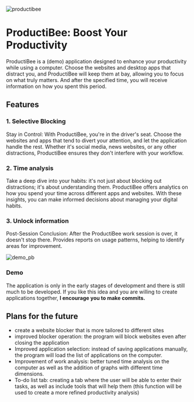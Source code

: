![productibee](https://github.com/adrianblazeusz/ProductiBee/assets/117313800/50b0dae5-671b-48f7-a626-dc7a2a124057)

# ProductiBee: Boost Your Productivity
ProductiBee is a (demo) application designed to enhance your productivity while using a computer. Choose the websites and desktop apps that distract you, and ProductiBee will keep them at bay, allowing you to focus on what truly matters. And after the specified time, you will receive information on how you spent this period.

## Features
### 1. Selective Blocking
Stay in Control: With ProductiBee, you're in the driver's seat. Choose the websites and apps that tend to divert your attention, and let the application handle the rest. Whether it's social media, news websites, or any other distractions, ProductiBee ensures they don't interfere with your workflow.

### 2. Time analysis
Take a deep dive into your habits: it's not just about blocking out distractions; it's about understanding them. ProductiBee offers analytics on how you spend your time across different apps and websites. With these insights, you can make informed decisions about managing your digital habits.

### 3. Unlock information
Post-Session Conclusion: After the ProductiBee work session is over, it doesn't stop there. Provides reports on usage patterns, helping to identify areas for improvement.


![demo_pb](https://github.com/adrianblazeusz/ProductiBee/assets/117313800/402fda5a-ffef-40ec-94c4-ce63a4c0b852)


### Demo
The application is only in the early stages of development and there is still much to be developed. If you like this idea and you are willing to create applications together, **I encourage you to make commits.**

## Plans for the future

 - create a website blocker that is more tailored to different sites
 - improved blocker operation: the program will block websites even after closing the application
 - Improved application selection: instead of saving applications manually, the program will load the list of applications on the computer.
 - Improvement of work analysis: better tuned time analysis on the computer as well as the addition of graphs with different time dimensions.
 - To-do list tab: creating a tab where the user will be able to enter their tasks, as well as include tools that will help them (this function will be used to create a more refined productivity analysis)
